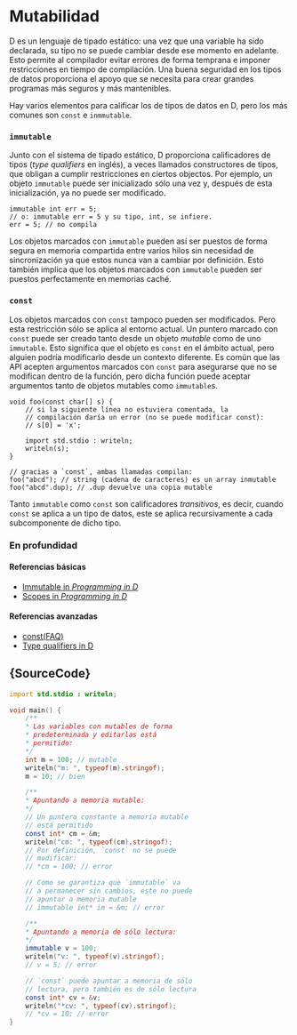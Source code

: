 # Mutabilidad

D es un lenguaje de tipado estático: una vez que una variable ha sido declarada,
su tipo no se puede cambiar desde ese momento en adelante. Esto permite al
compilador evitar errores de forma temprana e imponer restricciones en tiempo
de compilación. Una buena seguridad en los tipos de datos proporciona el apoyo
que se necesita para crear grandes programas más seguros y más mantenibles.

Hay varios elementos para calificar los de tipos de datos en D, pero los más
comunes son `const` e `inmmutable`.

### `immutable`

Junto con el sistema de tipado estático, D proporciona calificadores de tipos
(*type qualifiers* en inglés), a veces llamados constructores de tipos, que
obligan a cumplir restricciones en ciertos objectos. Por ejemplo, un objeto
`immutable` puede ser inicializado sólo una vez y, después de esta inicialización,
ya no puede ser modificado.

    immutable int err = 5;
    // o: immutable err = 5 y su tipo, int, se infiere.
    err = 5; // no compila

Los objetos marcados con `immutable` pueden así ser puestos de forma segura en
memoria compartida entre varios hilos sin necesidad de sincronización ya que
estos nunca van a cambiar por definición. Esto también implica que los objetos
marcados con `immutable` pueden ser puestos perfectamente en memorias caché.

### `const`

Los objetos marcados con `const` tampoco pueden ser modificados. Pero esta
restricción sólo se aplica al entorno actual. Un puntero marcado con `const`
puede ser creado tanto desde un objeto *mutable* como de uno `immutable`.
Esto significa que el objeto es `const` en el ámbito actual, pero alguien
podría modificarlo desde un contexto diferente. Es común que las API acepten
argumentos marcados con `const` para asegurarse que no se modifican dentro de
la función, pero dicha función puede aceptar argumentos tanto de objetos 
mutables como `immutable`s.

    void foo(const char[] s) {
        // si la siguiente línea no estuviera comentada, la
        // compilación daría un error (no se puede modificar const):
        // s[0] = 'x';

        import std.stdio : writeln;
        writeln(s);
    }

    // gracias a `const`, ambas llamadas compilan:
    foo("abcd"); // string (cadena de caracteres) es un array inmutable
    foo("abcd".dup); // .dup devuelve una copia mutable

Tanto `immutable` como `const` son calificadores _transitivos_, es decir, cuando
`const` se aplica a un tipo de datos, este se aplica recursivamente a cada
subcomponente de dicho tipo.

### En profundidad

#### Referencias básicas

- [Immutable in _Programming in D_](http://ddili.org/ders/d.en/const_and_immutable.html)
- [Scopes in _Programming in D_](http://ddili.org/ders/d.en/name_space.html)

#### Referencias avanzadas

- [const(FAQ)](https://dlang.org/const-faq.html)
- [Type qualifiers in D](https://dlang.org/spec/const3.html)

## {SourceCode}

```d
import std.stdio : writeln;

void main() {
    /**
    * Las variables con mutables de forma
    * predeterminada y editarlas está
    * permitido:
    */
    int m = 100; // mutable
    writeln("m: ", typeof(m).stringof);
    m = 10; // bien

    /**
    * Apuntando a memoria mutable:
    */
    // Un puntero constante a memoria mutable
    // está permitido
    const int* cm = &m;
    writeln("cm: ", typeof(cm).stringof);
    // Por definición, `const` no se puede
    // modificar:
    // *cm = 100; // error

    // Como se garantiza que `immutable` va
    // a permanecer sin cambios, este no puede
    // apuntar a memoria mutable
    // immutable int* im = &m; // error

    /**
    * Apuntando a memoria de sólo lectura:
    */
    immutable v = 100;
    writeln("v: ", typeof(v).stringof);
    // v = 5; // error

    // `const` puede apuntar a memoria de sólo
    // lectura, pero también es de sólo lectura
    const int* cv = &v;
    writeln("*cv: ", typeof(cv).stringof);
    // *cv = 10; // error
}
```
